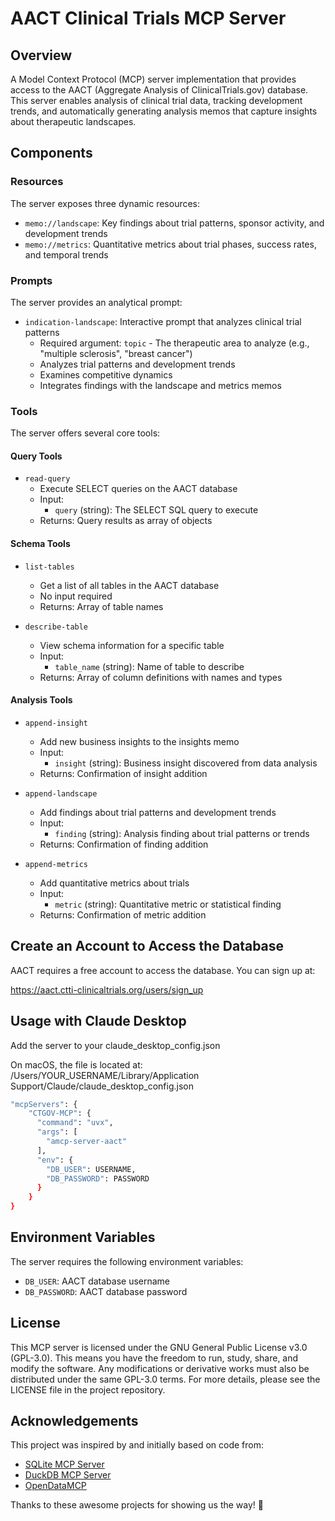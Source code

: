 # AACT Clinical Trials MCP Server

## Overview
A Model Context Protocol (MCP) server implementation that provides access to the AACT (Aggregate Analysis of ClinicalTrials.gov) database. This server enables analysis of clinical trial data, tracking development trends, and automatically generating analysis memos that capture insights about therapeutic landscapes.

## Components

### Resources
The server exposes three dynamic resources:
- `memo://landscape`: Key findings about trial patterns, sponsor activity, and development trends
- `memo://metrics`: Quantitative metrics about trial phases, success rates, and temporal trends

### Prompts
The server provides an analytical prompt:
- `indication-landscape`: Interactive prompt that analyzes clinical trial patterns
  - Required argument: `topic` - The therapeutic area to analyze (e.g., "multiple sclerosis", "breast cancer")
  - Analyzes trial patterns and development trends
  - Examines competitive dynamics
  - Integrates findings with the landscape and metrics memos

### Tools
The server offers several core tools:

#### Query Tools
- `read-query`
   - Execute SELECT queries on the AACT database
   - Input: 
     - `query` (string): The SELECT SQL query to execute
   - Returns: Query results as array of objects

#### Schema Tools
- `list-tables`
   - Get a list of all tables in the AACT database
   - No input required
   - Returns: Array of table names

- `describe-table`
   - View schema information for a specific table
   - Input:
     - `table_name` (string): Name of table to describe
   - Returns: Array of column definitions with names and types

#### Analysis Tools
- `append-insight`
   - Add new business insights to the insights memo
   - Input:
     - `insight` (string): Business insight discovered from data analysis
   - Returns: Confirmation of insight addition

- `append-landscape`
   - Add findings about trial patterns and development trends
   - Input:
     - `finding` (string): Analysis finding about trial patterns or trends
   - Returns: Confirmation of finding addition

- `append-metrics`
   - Add quantitative metrics about trials
   - Input:
     - `metric` (string): Quantitative metric or statistical finding
   - Returns: Confirmation of metric addition

## Create an Account to Access the Database

AACT requires a free account to access the database. You can sign up at:

https://aact.ctti-clinicaltrials.org/users/sign_up

## Usage with Claude Desktop

Add the server to your claude_desktop_config.json

On macOS, the file is located at:
/Users/YOUR_USERNAME/Library/Application Support/Claude/claude_desktop_config.json

```bash
"mcpServers": {
    "CTGOV-MCP": {
      "command": "uvx",
      "args": [
        "amcp-server-aact"
      ],
      "env": {
        "DB_USER": USERNAME,
        "DB_PASSWORD": PASSWORD
      }
    }
}
```

## Environment Variables
The server requires the following environment variables:
- `DB_USER`: AACT database username
- `DB_PASSWORD`: AACT database password

## License

This MCP server is licensed under the GNU General Public License v3.0 (GPL-3.0). This means you have the freedom to run, study, share, and modify the software. Any modifications or derivative works must also be distributed under the same GPL-3.0 terms. For more details, please see the LICENSE file in the project repository.

## Acknowledgements

This project was inspired by and initially based on code from:
- [SQLite MCP Server](https://github.com/modelcontextprotocol/servers/tree/main/src/sqlite)
- [DuckDB MCP Server](https://github.com/ktanaka101/mcp-server-duckdb/tree/main)
- [OpenDataMCP](https://github.com/OpenDataMCP/OpenDataMCP)

Thanks to these awesome projects for showing us the way! 🙌
